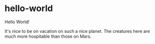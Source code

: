 # hello-world

Hello World! 

It's nice to be on vacation on such a nice planet. 
The creatures here are much more hospitable than those on Mars.

